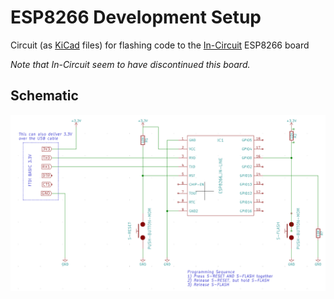 # ESP8266 Development Setup


Circuit (as [KiCad](https://www.kicad.org/) files) for flashing code to the [In-Circuit](https://www.in-circuit.de/) ESP8266 board

*Note that In-Circuit seem to have discontinued this board.*

## Schematic

![Schematic](img/schematic.png)


